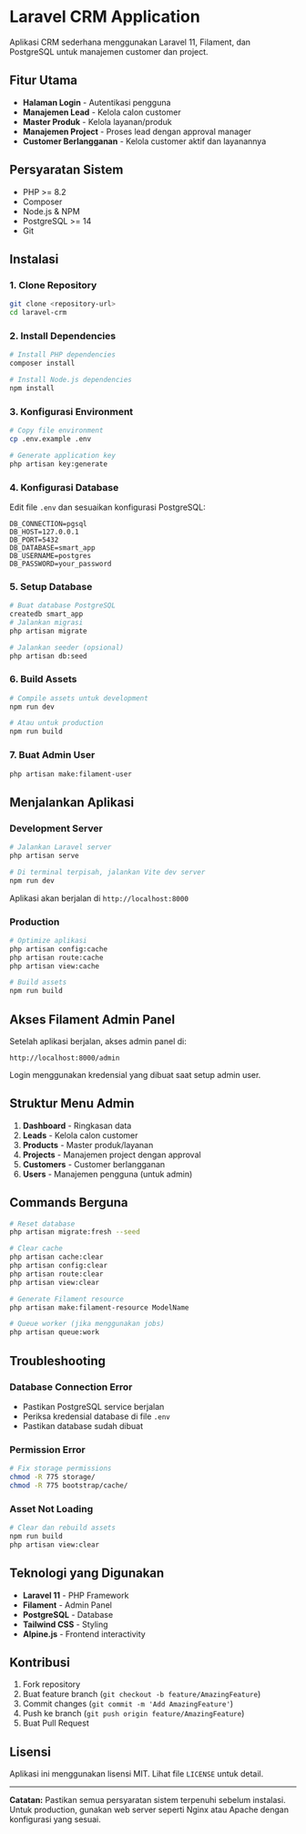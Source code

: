 # Laravel CRM Application

Aplikasi CRM sederhana menggunakan Laravel 11, Filament, dan PostgreSQL untuk manajemen customer dan project.

## Fitur Utama

- **Halaman Login** - Autentikasi pengguna
- **Manajemen Lead** - Kelola calon customer
- **Master Produk** - Kelola layanan/produk
- **Manajemen Project** - Proses lead dengan approval manager
- **Customer Berlangganan** - Kelola customer aktif dan layanannya

## Persyaratan Sistem

- PHP >= 8.2
- Composer
- Node.js & NPM
- PostgreSQL >= 14
- Git

## Instalasi

### 1. Clone Repository

```bash
git clone <repository-url>
cd laravel-crm
```

### 2. Install Dependencies

```bash
# Install PHP dependencies
composer install

# Install Node.js dependencies
npm install
```

### 3. Konfigurasi Environment

```bash
# Copy file environment
cp .env.example .env

# Generate application key
php artisan key:generate
```

### 4. Konfigurasi Database

Edit file `.env` dan sesuaikan konfigurasi PostgreSQL:

```env
DB_CONNECTION=pgsql
DB_HOST=127.0.0.1
DB_PORT=5432
DB_DATABASE=smart_app
DB_USERNAME=postgres
DB_PASSWORD=your_password
```

### 5. Setup Database

```bash
# Buat database PostgreSQL
createdb smart_app
# Jalankan migrasi
php artisan migrate

# Jalankan seeder (opsional)
php artisan db:seed
```

### 6. Build Assets

```bash
# Compile assets untuk development
npm run dev

# Atau untuk production
npm run build
```

### 7. Buat Admin User

```bash
php artisan make:filament-user
```

## Menjalankan Aplikasi

### Development Server

```bash
# Jalankan Laravel server
php artisan serve

# Di terminal terpisah, jalankan Vite dev server
npm run dev
```

Aplikasi akan berjalan di `http://localhost:8000`

### Production

```bash
# Optimize aplikasi
php artisan config:cache
php artisan route:cache
php artisan view:cache

# Build assets
npm run build
```

## Akses Filament Admin Panel

Setelah aplikasi berjalan, akses admin panel di:

```
http://localhost:8000/admin
```

Login menggunakan kredensial yang dibuat saat setup admin user.

## Struktur Menu Admin

1. **Dashboard** - Ringkasan data
2. **Leads** - Kelola calon customer
3. **Products** - Master produk/layanan
4. **Projects** - Manajemen project dengan approval
5. **Customers** - Customer berlangganan
6. **Users** - Manajemen pengguna (untuk admin)

## Commands Berguna

```bash
# Reset database
php artisan migrate:fresh --seed

# Clear cache
php artisan cache:clear
php artisan config:clear
php artisan route:clear
php artisan view:clear

# Generate Filament resource
php artisan make:filament-resource ModelName

# Queue worker (jika menggunakan jobs)
php artisan queue:work
```

## Troubleshooting

### Database Connection Error
- Pastikan PostgreSQL service berjalan
- Periksa kredensial database di file `.env`
- Pastikan database sudah dibuat

### Permission Error
```bash
# Fix storage permissions
chmod -R 775 storage/
chmod -R 775 bootstrap/cache/
```

### Asset Not Loading
```bash
# Clear dan rebuild assets
npm run build
php artisan view:clear
```

## Teknologi yang Digunakan

- **Laravel 11** - PHP Framework
- **Filament** - Admin Panel
- **PostgreSQL** - Database
- **Tailwind CSS** - Styling
- **Alpine.js** - Frontend interactivity

## Kontribusi

1. Fork repository
2. Buat feature branch (`git checkout -b feature/AmazingFeature`)
3. Commit changes (`git commit -m 'Add AmazingFeature'`)
4. Push ke branch (`git push origin feature/AmazingFeature`)
5. Buat Pull Request

## Lisensi

Aplikasi ini menggunakan lisensi MIT. Lihat file `LICENSE` untuk detail.

---

**Catatan:** Pastikan semua persyaratan sistem terpenuhi sebelum instalasi. Untuk production, gunakan web server seperti Nginx atau Apache dengan konfigurasi yang sesuai.
